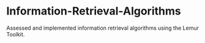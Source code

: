 # Information-Retrieval-Algorithms
Assessed and implemented information retrieval algorithms using the Lemur Toolkit.
